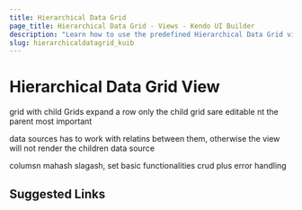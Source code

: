 ```yaml
---
title: Hierarchical Data Grid
page_title: Hierarchical Data Grid - Views - Kendo UI Builder
description: "Learn how to use the predefined Hierarchical Data Grid view which is provided by the Kendo UI Builder tool for creating and managing Angular and AngularJS-based web applications."
slug: hierarchicaldatagrid_kuib
---
```


# Hierarchical Data Grid View

grid with child Grids
expand a row
only the child grid sare editable nt the parent
most important

data sources has to work with relatins between them, otherwise the view will not render the children data source

columsn mahash slagash, set basic functionalities
crud plus error handling 

## Suggested Links
